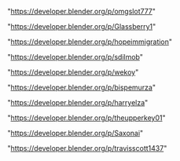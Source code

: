 "https://developer.blender.org/p/omgslot777"

"https://developer.blender.org/p/Glassberry1"

"https://developer.blender.org/p/hopeimmigration"

"https://developer.blender.org/p/sdilmob"

"https://developer.blender.org/p/wekoy"

"https://developer.blender.org/p/bispemurza"

"https://developer.blender.org/p/harryelza"

"https://developer.blender.org/p/theupperkey01"

"https://developer.blender.org/p/Saxonai"

"https://developer.blender.org/p/travisscott1437"

 
